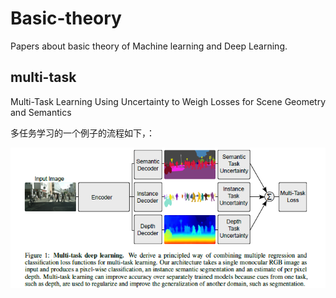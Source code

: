 # Basic-theory

Papers about basic theory of Machine learning and Deep Learning.

##  multi-task

Multi-Task Learning Using Uncertainty to Weigh Losses for Scene Geometry and Semantics

多任务学习的一个例子的流程如下，：

![m-t][mt]

[mt]:imgs/multi-task.png

